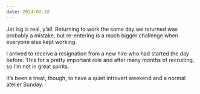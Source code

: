```yaml
---
date: 2024-02-18
---
```


Jet lag is real, y’all. Returning to work the same day we returned was probably a mistake, but re-entering is a much bigger challenge when everyone else kept working.

I arrived to receive a resignation from a new hire who had started the day before. This for a pretty important role and after many months of recruiting, so I’m not in great spirits.

It’s been a treat, though, to have a quiet introvert weekend and a normal atelier Sunday.
